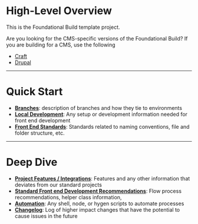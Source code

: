 
# High-Level Overview
This is the Foundational Build template project.

Are you looking for the CMS-specific versions of the Foundational Build? If you are building for a CMS, use the following
- [Craft](https://github.com/mightycitizen/foundational-build-craft)
- [Drupal](https://github.com/mightycitizen/foundational-build-drupal)

---
# Quick Start

- **[Branches](https://github.com/mightycitizen/foundational-build/tree/main/_README/quickstart/branches.md)**: description of branches and how they tie to environments
- **[Local Development](https://github.com/mightycitizen/foundational-build/tree/main/_README/quickstart/local-development.md)**: Any setup or development information needed for front end development
- **[Front End Standards](https://github.com/mightycitizen/foundational-build/tree/main/_README/quickstart/front-end-standards.md)**: Standards related to naming conventions, file and folder structure, etc.
---
# Deep Dive

- **[Project Features / Integrations](https://github.com/mightycitizen/foundational-build/tree/main/_README/deep-dive/project-specific.md)**: Features and any other information that deviates from our standard projects
- **[Standard Front end Development Recommendations](https://mightycitizen.teamwork.com/spaces/dev-docs/page/5701-front-end)**: Flow process recommendations, helper class information,
- **[Automation](https://github.com/mightycitizen/foundational-build/tree/main/_README/deep-dive/automation.md)**: Any shell, node, or hygen scripts to automate processes
- **[Changelog](https://github.com/mightycitizen/foundational-build/tree/main/_README/deep-dive/changelog.md)**: Log of higher impact changes that have the potential to cause issues in the future